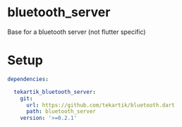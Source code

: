 # bluetooth_server

Base for a bluetooth server (not flutter specific)

# Setup

```yaml
dependencies:

  tekartik_bluetooth_server:
    git:
      url: https://github.com/tekartik/bluetooth.dart
      path: bluetooth_server
    version: '>=0.2.1'
```

